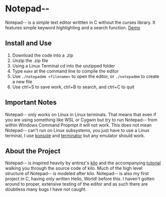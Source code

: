 # Notepad--

Notepad-- is a simple text editor writtten in C without the curses library. It features simple keyword highlighting and a search function.  [Demo](https://youtu.be/eKTMT4QBZ7o)

## Install and Use
1. Download the code into a .zip
2. Unzip the .zip file
3. Using a Linux Terminal cd into the unzipped folder
4. Type `make` at the command line to compile the editor
5. Use `./notepadmm <filename>` to open the editor, or `./notepadmm` to create a new file
6. Use ctrl+S to save work, ctrl+B to search, and ctrl+C to quit

## Important Notes
Notepad-- only works on Linux in Linux terminals. That means that even if you are using something like WSL or Cygwin but try to run Notepad-- from within Windows Command Propmpt it will not work. This does not mean Notepad-- can't run on Linux subsystems, you just have to use a Linux terminal, I use [konsole](https://gnome-terminator.org/) and [terminator](https://gnome-terminator.org/) but any emulator should work.

## About the Project
Notepad-- is inspired heavily by antirez's [kilo](https://github.com/antirez/kilo) and the accompanying [tutorial](https://viewsourcecode.org/snaptoken/kilo/) walking you through the source code of kilo. Much of the high level structure of Notepad-- is modeled after kilo. Notepad-- is also my first project in C, having only written Hello, World! before this. I haven't gotten around to proper, extensive testing of the editor and as such there are doubtless many bugs I have not caught.
